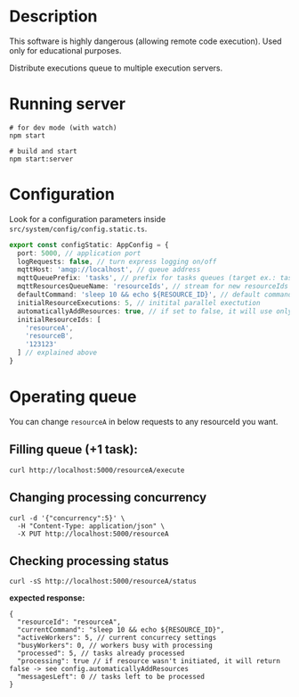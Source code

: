 # Description
This software is highly dangerous (allowing remote code execution). 
Used only for educational purposes.

Distribute executions queue to multiple execution servers.

# Running server
```shell script
# for dev mode (with watch)
npm start 

# build and start
npm start:server 
```

# Configuration
Look for a configuration parameters inside `src/system/config/config.static.ts`.
```typescript
export const configStatic: AppConfig = {
  port: 5000, // application port
  logRequests: false, // turn express logging on/off
  mqttHost: 'amqp://localhost', // queue address
  mqttQueuePrefix: 'tasks', // prefix for tasks queues (target ex.: tasks-resourceA)
  mqttResourcesQueueName: 'resourceIds', // stream for new resourceIds
  defaultCommand: 'sleep 10 && echo ${RESOURCE_ID}', // default command to be executed
  initialResourceExecutions: 5, // initital parallel exectution
  automaticallyAddResources: true, // if set to false, it will use only predefined resource ids
  initialResourceIds: [
    'resourceA',
    'resourceB',
    '123123'
  ] // explained above
}
```

# Operating queue
You can change `resourceA` in below requests to any resourceId you want.

## Filling queue (+1 task):
```shell script
curl http://localhost:5000/resourceA/execute
```

## Changing processing concurrency
```shell script
curl -d '{"concurrency":5}' \
  -H "Content-Type: application/json" \
  -X PUT http://localhost:5000/resourceA
```

## Checking processing status
```shell script
curl -sS http://localhost:5000/resourceA/status
```

**expected response:**
```
{
  "resourceId": "resourceA",
  "currentCommand": "sleep 10 && echo ${RESOURCE_ID}",
  "activeWorkers": 5, // current concurrecy settings
  "busyWorkers": 0, // workers busy with processing
  "processed": 5, // tasks already processed
  "processing": true // if resource wasn't initiated, it will return false -> see config.automaticallyAddResources
  "messagesLeft": 0 // tasks left to be processed
}
```
